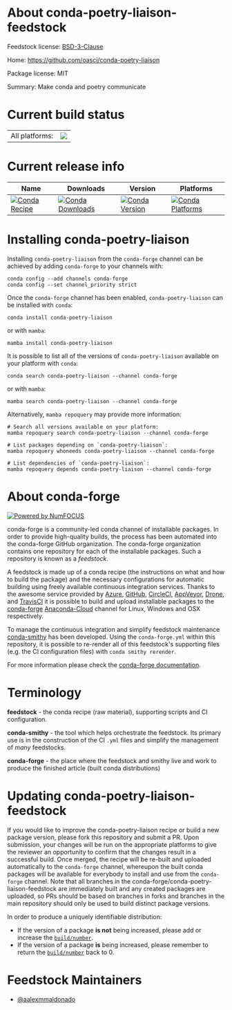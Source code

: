 About conda-poetry-liaison-feedstock
====================================

Feedstock license: [BSD-3-Clause](https://github.com/conda-forge/conda-poetry-liaison-feedstock/blob/main/LICENSE.txt)

Home: https://github.com/oasci/conda-poetry-liaison

Package license: MIT

Summary: Make conda and poetry communicate

Current build status
====================


<table><tr><td>All platforms:</td>
    <td>
      <a href="https://dev.azure.com/conda-forge/feedstock-builds/_build/latest?definitionId=20682&branchName=main">
        <img src="https://dev.azure.com/conda-forge/feedstock-builds/_apis/build/status/conda-poetry-liaison-feedstock?branchName=main">
      </a>
    </td>
  </tr>
</table>

Current release info
====================

| Name | Downloads | Version | Platforms |
| --- | --- | --- | --- |
| [![Conda Recipe](https://img.shields.io/badge/recipe-conda--poetry--liaison-green.svg)](https://anaconda.org/conda-forge/conda-poetry-liaison) | [![Conda Downloads](https://img.shields.io/conda/dn/conda-forge/conda-poetry-liaison.svg)](https://anaconda.org/conda-forge/conda-poetry-liaison) | [![Conda Version](https://img.shields.io/conda/vn/conda-forge/conda-poetry-liaison.svg)](https://anaconda.org/conda-forge/conda-poetry-liaison) | [![Conda Platforms](https://img.shields.io/conda/pn/conda-forge/conda-poetry-liaison.svg)](https://anaconda.org/conda-forge/conda-poetry-liaison) |

Installing conda-poetry-liaison
===============================

Installing `conda-poetry-liaison` from the `conda-forge` channel can be achieved by adding `conda-forge` to your channels with:

```
conda config --add channels conda-forge
conda config --set channel_priority strict
```

Once the `conda-forge` channel has been enabled, `conda-poetry-liaison` can be installed with `conda`:

```
conda install conda-poetry-liaison
```

or with `mamba`:

```
mamba install conda-poetry-liaison
```

It is possible to list all of the versions of `conda-poetry-liaison` available on your platform with `conda`:

```
conda search conda-poetry-liaison --channel conda-forge
```

or with `mamba`:

```
mamba search conda-poetry-liaison --channel conda-forge
```

Alternatively, `mamba repoquery` may provide more information:

```
# Search all versions available on your platform:
mamba repoquery search conda-poetry-liaison --channel conda-forge

# List packages depending on `conda-poetry-liaison`:
mamba repoquery whoneeds conda-poetry-liaison --channel conda-forge

# List dependencies of `conda-poetry-liaison`:
mamba repoquery depends conda-poetry-liaison --channel conda-forge
```


About conda-forge
=================

[![Powered by
NumFOCUS](https://img.shields.io/badge/powered%20by-NumFOCUS-orange.svg?style=flat&colorA=E1523D&colorB=007D8A)](https://numfocus.org)

conda-forge is a community-led conda channel of installable packages.
In order to provide high-quality builds, the process has been automated into the
conda-forge GitHub organization. The conda-forge organization contains one repository
for each of the installable packages. Such a repository is known as a *feedstock*.

A feedstock is made up of a conda recipe (the instructions on what and how to build
the package) and the necessary configurations for automatic building using freely
available continuous integration services. Thanks to the awesome service provided by
[Azure](https://azure.microsoft.com/en-us/services/devops/), [GitHub](https://github.com/),
[CircleCI](https://circleci.com/), [AppVeyor](https://www.appveyor.com/),
[Drone](https://cloud.drone.io/welcome), and [TravisCI](https://travis-ci.com/)
it is possible to build and upload installable packages to the
[conda-forge](https://anaconda.org/conda-forge) [Anaconda-Cloud](https://anaconda.org/)
channel for Linux, Windows and OSX respectively.

To manage the continuous integration and simplify feedstock maintenance
[conda-smithy](https://github.com/conda-forge/conda-smithy) has been developed.
Using the ``conda-forge.yml`` within this repository, it is possible to re-render all of
this feedstock's supporting files (e.g. the CI configuration files) with ``conda smithy rerender``.

For more information please check the [conda-forge documentation](https://conda-forge.org/docs/).

Terminology
===========

**feedstock** - the conda recipe (raw material), supporting scripts and CI configuration.

**conda-smithy** - the tool which helps orchestrate the feedstock.
                   Its primary use is in the construction of the CI ``.yml`` files
                   and simplify the management of *many* feedstocks.

**conda-forge** - the place where the feedstock and smithy live and work to
                  produce the finished article (built conda distributions)


Updating conda-poetry-liaison-feedstock
=======================================

If you would like to improve the conda-poetry-liaison recipe or build a new
package version, please fork this repository and submit a PR. Upon submission,
your changes will be run on the appropriate platforms to give the reviewer an
opportunity to confirm that the changes result in a successful build. Once
merged, the recipe will be re-built and uploaded automatically to the
`conda-forge` channel, whereupon the built conda packages will be available for
everybody to install and use from the `conda-forge` channel.
Note that all branches in the conda-forge/conda-poetry-liaison-feedstock are
immediately built and any created packages are uploaded, so PRs should be based
on branches in forks and branches in the main repository should only be used to
build distinct package versions.

In order to produce a uniquely identifiable distribution:
 * If the version of a package **is not** being increased, please add or increase
   the [``build/number``](https://docs.conda.io/projects/conda-build/en/latest/resources/define-metadata.html#build-number-and-string).
 * If the version of a package **is** being increased, please remember to return
   the [``build/number``](https://docs.conda.io/projects/conda-build/en/latest/resources/define-metadata.html#build-number-and-string)
   back to 0.

Feedstock Maintainers
=====================

* [@aalexmmaldonado](https://github.com/aalexmmaldonado/)

